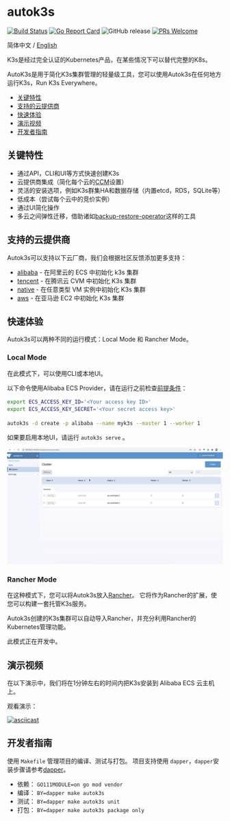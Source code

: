 # autok3s

[![Build Status](http://drone-pandaria.cnrancher.com/api/badges/cnrancher/autok3s/status.svg)](http://drone-pandaria.cnrancher.com/cnrancher/autok3s)
[![Go Report Card](https://goreportcard.com/badge/github.com/cnrancher/autok3s)](https://goreportcard.com/report/github.com/cnrancher/autok3s)
![GitHub release](https://img.shields.io/github/v/release/cnrancher/autok3s.svg?color=blue)
[![PRs Welcome](https://img.shields.io/badge/PRs-welcome-brightgreen.svg?color=blue)](http://github.com/cnrancher/autok3s/pulls)

简体中文 / [English](../../../README.md)

K3s是经过完全认证的Kubernetes产品，在某些情况下可以替代完整的K8s。

AutoK3s是用于简化K3s集群管理的轻量级工具，您可以使用Autok3s在任何地方运行K3s，Run K3s Everywhere。

<!-- toc -->

- [关键特性](#关键特性)
- [支持的云提供商](#支持的云提供商)
- [快速体验](#快速体验)
- [演示视频](#演示视频)
- [开发者指南](#开发者指南)

<!-- /toc -->

## 关键特性

- 通过API，CLI和UI等方式快速创建K3s
- 云提供商集成（简化每个云的[CCM](https://kubernetes.io/docs/concepts/architecture/cloud-controller)设置）
- 灵活的安装选项，例如K3s群集HA和数据存储（内置etcd，RDS，SQLite等）
- 低成本（尝试每个云中的竞价实例）
- 通过UI简化操作
- 多云之间弹性迁移，借助诸如[backup-restore-operator](https://github.com/rancher/backup-restore-operator)这样的工具

## 支持的云提供商

Autok3s可以支持以下云厂商，我们会根据社区反馈添加更多支持：

- [alibaba](alibaba/README.md) - 在阿里云的 ECS 中初始化 k3s 集群
- [tencent](tencent/README.md) - 在腾讯云 CVM 中初始化 K3s 集群
- [native](native/README.md) - 在任意类型 VM 实例中初始化 K3s 集群
- [aws](aws/README.md) - 在亚马逊 EC2 中初始化 K3s 集群

## 快速体验

Autok3s可以两种不同的运行模式：Local Mode 和 Rancher Mode。

### Local Mode

在此模式下，可以使用CLI或本地UI。

以下命令使用Alibaba ECS Provider，请在运行之前检查[前提条件](alibaba/README.md)：

```bash
export ECS_ACCESS_KEY_ID='<Your access key ID>'
export ECS_ACCESS_KEY_SECRET='<Your secret access key>'

autok3s -d create -p alibaba --name myk3s --master 1 --worker 1
```

如果要启用本地UI，请运行 `autok3s serve` 。

![autok3s-local-ui](../../assets/autok3s-local-ui.png)

### Rancher Mode

在这种模式下，您可以将Autok3s放入[Rancher](https://github.com/rancher/rancher)。
它将作为Rancher的扩展，使您可以构建一套托管K3s服务。

Autok3s创建的K3s集群可以自动导入Rancher，并充分利用Rancher的Kubernetes管理功能。

此模式正在开发中。

## 演示视频

在以下演示中，我们将在1分钟左右的时间内把K3s安装到 Alibaba ECS 云主机上。

观看演示：

[![asciicast](https://asciinema.org/a/EL5P2ILES8GAvdlhaxLMnY8Pg.svg)](https://asciinema.org/a/EL5P2ILES8GAvdlhaxLMnY8Pg)

## 开发者指南

使用 `Makefile` 管理项目的编译、测试与打包。
项目支持使用 `dapper`，`dapper`安装步骤请参考[dapper](https://github.com/rancher/dapper)。

- 依赖： `GO111MODULE=on go mod vendor`
- 编译： `BY=dapper make autok3s`
- 测试： `BY=dapper make autok3s unit`
- 打包： `BY=dapper make autok3s package only`

